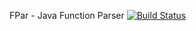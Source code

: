 
FPar - Java Function Parser [![Build Status](https://travis-ci.org/abeym/FPar.svg?branch=master)](https://travis-ci.org/abeym/FPar)

